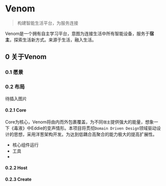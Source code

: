 # Venom
> 构建智能生活平台，为服务连接

Venom是一个拥有自主学习平台，意图为连接生活中所有智能设备，服务于**宿主**，探索生活新方式。来源于生活，融入生活。

## 0 关于Venom



### 0.1 愿景



### 0.2 布局



待插入图片





#### 0.2.1 Core

Core为核心，Venom将由内而外包裹覆盖，为不同`宿主`提供强大的能量，想象一下《毒液》中Eddie的变声情形。本项目将贯彻`Domain Driven Design`领域驱动设计的思想，采用洋葱架构开发。为达到低耦合高聚合的能力极大的提高扩展性。



- 核心组件运行
- 工具
- 



#### 0.2.2 Host

#### 0.2.3 Create
